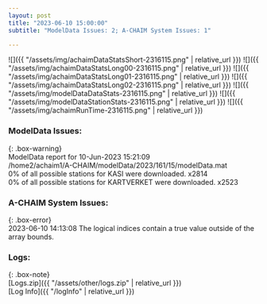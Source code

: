 ```yaml
---
layout: post
title: "2023-06-10 15:00:00"
subtitle: "ModelData Issues: 2; A-CHAIM System Issues: 1"

---
```


![]({{ "/assets/img/achaimDataStatsShort-2316115.png" | relative_url }})
![]({{ "/assets/img/achaimDataStatsLong00-2316115.png" | relative_url }})
![]({{ "/assets/img/achaimDataStatsLong01-2316115.png" | relative_url }})
![]({{ "/assets/img/achaimDataStatsLong02-2316115.png" | relative_url }})
![]({{ "/assets/img/modelDataDataStats-2316115.png" | relative_url }})
![]({{ "/assets/img/modelDataStationStats-2316115.png" | relative_url }})
![]({{ "/assets/img/achaimRunTime-2316115.png" | relative_url }})


### ModelData Issues:  
  
{: .box-warning}  
 ModelData report for 10-Jun-2023 15:21:09   
 /home2/achaim1/A-CHAIM/modelData/2023/161/15/modelData.mat   
 0% of all possible stations for KASI were downloaded. x2814   
 0% of all possible stations for KARTVERKET were downloaded. x2523   
  
### A-CHAIM System Issues:  
  
{: .box-error}  
2023-06-10 14:13:08 The logical indices contain a true value outside of the array bounds.  

### Logs:  
  
{: .box-note}  
[Logs.zip]({{ "/assets/other/logs.zip" | relative_url }})  
[Log Info]({{ "/logInfo" | relative_url }})  
